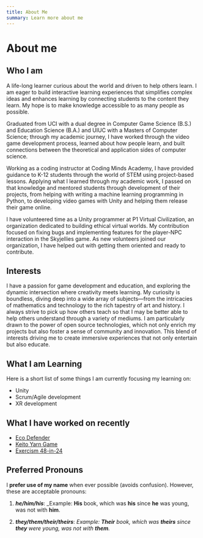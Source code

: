 ```yaml
---
title: About Me
summary: Learn more about me
---
```


# About me

## Who I am

A life-long learner curious about the world and driven to help others learn. I
am eager to build interactive learning experiences that simplifies complex ideas
and enhances learning by connecting students to the content they learn. My hope
is to make knowledge accessible to as many people as possible.

Graduated from UCI with a dual degree in Computer Game Science (B.S.) and
Education Science (B.A.) and UIUC with a Masters of Computer Science; through my
academic journey, I have worked through the video game development process,
learned about how people learn, and built connections between the theoretical
and application sides of computer science.

Working as a coding instructor at Coding Minds Academy, I have provided guidance
to K-12 students through the world of STEM using project-based lessons. Applying
what I learned through my academic work, I passed on that knowledge and mentored
students through development of their projects, from helping with writing a
machine learning programming in Python, to developing video games with Unity and
helping them release their game online.

I have volunteered time as a Unity programmer at P1 Virtual Civilization, an
organization dedicated to building ethical virtual worlds. My contribution
focused on fixing bugs and implementing features for the player-NPC interaction
in the Skyjellies game. As new volunteers joined our organization, I have helped
out with getting them oriented and ready to contribute.

## Interests

I have a passion for game development and education, and exploring the dynamic
intersection where creativity meets learning. My curiosity is boundless, diving
deep into a wide array of subjects—from the intricacies of mathematics and
technology to the rich tapestry of art and history. I always strive to pick up
how others teach so that I may be better able to help others understand through
a variety of mediums. I am particularly drawn to the power of open source
technologies, which not only enrich my projects but also foster a sense of
community and innovation. This blend of interests driving me to create immersive
experiences that not only entertain but also educate.

## What I am Learning

Here is a short list of some things I am currently focusing my learning on:

- Unity
- Scrum/Agile development
- XR development

## What I have worked on recently

- [Eco Defender](https://github.com/Team-Keito/Eco-Defender)
- [Keito Yarn Game](https://github.com/Team-Keito/Keito-Yarn-Game)
- [Exercism 48-in-24](https://exercism.org/challenges/48in24)

## Preferred Pronouns

I **prefer use of my name** when ever possible (avoids confusion). However,
these are acceptable pronouns:

1. _**he/him/his**_: _Example: **His** book, which was **his** since **he** was
   young, was not with **him**.

2. _**they/them/their/theirs**_: _Example: **Their** book, which was **theirs**
   since **they** were young, was not with **them**._
